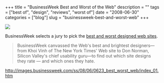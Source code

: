 +++
title = "BusinessWeek Best and Worst of the Web"
description = ""
tags = ["best of", "design", "reviews", "worst of"]
date = "2008-06-30"
categories = ["blog"]
slug = "businessweek-best-and-worst-web"
+++



  <div class="notebook-screenshot"><a href="http://images.businessweek.com/ss/08/06/0623_best_worst_web/index_01.htm"><img src="//media.konigi.com/bluga/wt48692c3d2a96c.jpg"/></a></div><p>BusinessWeek selects a jury to pick the <a href="http://images.businessweek.com/ss/08/06/0623_best_worst_web/index_01.htm">best and worst designed web sites</a>.</p>
<blockquote><p>BusinessWeek canvassed the Web's best and brightest designers—from Khoi Vinh of The New York Times' Web site to Don Norman, Silicon Valley's chief usability guru—to find out which site designs they rate — and which ones they hate.</p></blockquote>
    
  <a href="http://images.businessweek.com/ss/08/06/0623_best_worst_web/index_01.htm">http://images.businessweek.com/ss/08/06/0623_best_worst_web/index_01.htm</a>
